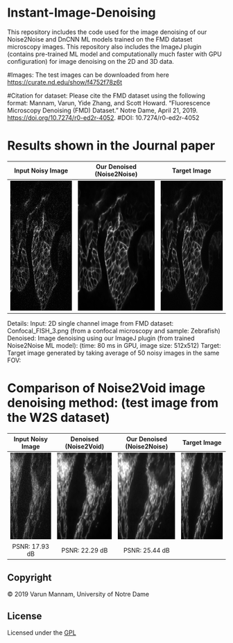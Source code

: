 # Instant-Image-Denoising
This repository includes the code used for the image denoising of our Noise2Noise and DnCNN ML models trained on the FMD dataset microscopy images. This repository also includes the ImageJ plugin (contains pre-trained ML model and computationally much faster with GPU configuration) for image denoising on the 2D and 3D data. 

#Images: The test images can be downloaded from here https://curate.nd.edu/show/f4752f78z6t

#Citation for dataset: Please cite the FMD dataset using the following format: Mannam, Varun, Yide Zhang, and Scott Howard. “Fluorescence Microscopy Denoising (FMD) Dataset.” Notre Dame, April 21, 2019. https://doi.org/10.7274/r0-ed2r-4052. #DOI: 10.7274/r0-ed2r-4052

# Results shown in the Journal paper

Input Noisy Image          | Our Denoised (Noise2Noise)| Target Image 		         |	
:-------------------------:|:-------------------------:|:-------------------------:|
<img src="Plugins/Test_images/2D_images/Raw_Images/Confocal_FISH_3.png" width="300" height="300" />   |  <img src="Plugins/Test_images/2D_images/Image_Denoising_results/denoised_confocal_fish3.png" width="300" height="300" />| <img src="Plugins/Test_images/2D_images/Target(ground_truth)_Images/gt_Confocal_FISH_3.png" width="300" height="300" /> |


Details: 
Input: 2D single channel image from FMD dataset: Confocal_FISH_3.png (from a confocal microscopy and sample: Zebrafish)
Denoised: Image denoising using our ImageJ plugin (from trained Noise2Noise ML model): (time: 80 ms in GPU, image size: 512x512)
Target: Target image generated by taking average of 50 noisy images in the same FOV: 


# Comparison of Noise2Void image denoising method: (test image from the W2S dataset)

Input Noisy Image          | Denoised (Noise2Void)	   | Our Denoised (Noise2Noise)| Target Image 		         |	
:-------------------------:|:-------------------------:|:-------------------------:|:-------------------------:|
<img src="Plugins/N2V_Comparison/W2S_dataset/W2S_noisy_input_avg1_010_0.png" width="200" height="200" />  | <img src="Plugins/N2V_Comparison/W2S_dataset/W2S_denosied_Noise2Void_010_0.png" width="200" height="200" /> | <img src="Plugins/N2V_Comparison/W2S_dataset/W2S_denosied_Noise2Noise(Ours)_010_0.png" width="200" height="200" />  | <img src="Plugins/N2V_Comparison/W2S_dataset/W2S_target_avg400_010_0.png" width="200" height="200" />  | 
PSNR: 17.93 dB			       | PSNR: 22.29 dB			       | PSNR: 25.44 dB	           | 


## **Copyright**

© 2019 Varun Mannam, University of Notre Dame  

## **License**

Licensed under the [GPL](https://github.com/ND-HowardGroup/Instant_image_denoising/blob/master/LICENSE)

